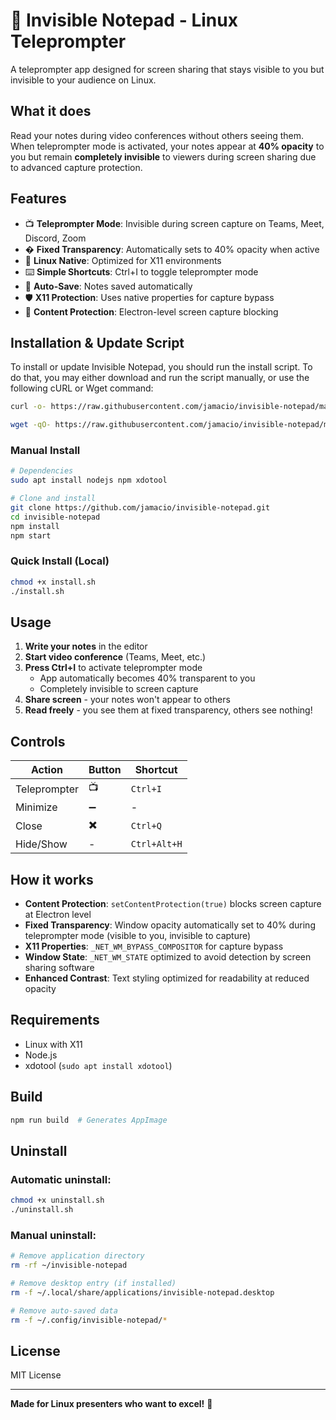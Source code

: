 # 🐧 Invisible Notepad - Linux Teleprompter

A teleprompter app designed for screen sharing that stays visible to you but invisible to your audience on Linux.

## What it does

Read your notes during video conferences without others seeing them. When teleprompter mode is activated, your notes appear at **40% opacity** to you but remain **completely invisible** to viewers during screen sharing due to advanced capture protection.

## Features

- 📺 **Teleprompter Mode**: Invisible during screen capture on Teams, Meet, Discord, Zoom
- � **Fixed Transparency**: Automatically sets to 40% opacity when active
- 🐧 **Linux Native**: Optimized for X11 environments
- ⌨️ **Simple Shortcuts**: Ctrl+I to toggle teleprompter mode
- 💾 **Auto-Save**: Notes saved automatically
- 🛡️ **X11 Protection**: Uses native properties for capture bypass
- 🎯 **Content Protection**: Electron-level screen capture blocking

## Installation & Update Script

To install or update Invisible Notepad, you should run the install script. To do that, you may either download and run the script manually, or use the following cURL or Wget command:

```bash
curl -o- https://raw.githubusercontent.com/jamacio/invisible-notepad/main/install.sh | bash
```

```bash
wget -qO- https://raw.githubusercontent.com/jamacio/invisible-notepad/main/install.sh | bash
```

### Manual Install

```bash
# Dependencies
sudo apt install nodejs npm xdotool

# Clone and install
git clone https://github.com/jamacio/invisible-notepad.git
cd invisible-notepad
npm install
npm start
```

### Quick Install (Local)

```bash
chmod +x install.sh
./install.sh
```

## Usage

1. **Write your notes** in the editor
2. **Start video conference** (Teams, Meet, etc.)
3. **Press Ctrl+I** to activate teleprompter mode
   - App automatically becomes 40% transparent to you
   - Completely invisible to screen capture
4. **Share screen** - your notes won't appear to others
5. **Read freely** - you see them at fixed transparency, others see nothing!

## Controls

| Action       | Button | Shortcut     |
| ------------ | ------ | ------------ |
| Teleprompter | 📺     | `Ctrl+I`     |
| Minimize     | ➖     | -            |
| Close        | ✖️     | `Ctrl+Q`     |
| Hide/Show    | -      | `Ctrl+Alt+H` |

## How it works

- **Content Protection**: `setContentProtection(true)` blocks screen capture at Electron level
- **Fixed Transparency**: Window opacity automatically set to 40% during teleprompter mode (visible to you, invisible to capture)
- **X11 Properties**: `_NET_WM_BYPASS_COMPOSITOR` for capture bypass
- **Window State**: `_NET_WM_STATE` optimized to avoid detection by screen sharing software
- **Enhanced Contrast**: Text styling optimized for readability at reduced opacity

## Requirements

- Linux with X11
- Node.js
- xdotool (`sudo apt install xdotool`)

## Build

```bash
npm run build  # Generates AppImage
```

## Uninstall

### Automatic uninstall:

```bash
chmod +x uninstall.sh
./uninstall.sh
```

### Manual uninstall:

```bash
# Remove application directory
rm -rf ~/invisible-notepad

# Remove desktop entry (if installed)
rm -f ~/.local/share/applications/invisible-notepad.desktop

# Remove auto-saved data
rm -f ~/.config/invisible-notepad/*
```

## License

MIT License

---

**Made for Linux presenters who want to excel!** 🚀
